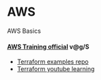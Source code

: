 # AWS
AWS Basics
#### [AWS Training official](https://www.aws.training/Details/eLearning?id=60697)  v@g/S
- [Terraform examples repo](https://github.com/wardviaene/terraform-course)
- [Terraform youtube learning](https://www.youtube.com/watch?v=SLB_c_ayRMo)
